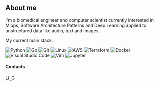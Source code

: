 ## About me

I'm a biomedical engineer and computer scientist currently interested in Mlops, Software Architecture Patterns and Deep Learning applied to unstructured data like audio, text and images. 

My current main stack:

![Python](http://img.shields.io/badge/-Python-333333?style=flat-square&logo=python&logoColor=blue)
![Go](https://img.shields.io/badge/-Go-333333?style=flat-square&logo=go&logoColor=007396)
![Git](https://img.shields.io/badge/-git-333333?style=flat-square&logo=git)
![Linux](http://img.shields.io/badge/-Linux-333333?style=flat-square&logo=linux)
![AWS](https://img.shields.io/badge/-Cloud-333333?style=flat-square&logo=Amazon%20AWS)
![Terraform](https://img.shields.io/badge/-Terraform-333333?style=flat-square&logo=Terraform&logoColor=purple)
![Docker](http://img.shields.io/badge/-Docker-333333?style=flat-square&logo=docker)
![Visual Studio Code](https://img.shields.io/badge/-Visual%20Studio%20Code-333333?style=flat-square&logo=visual-studio-code&logoColor=007ACC)
![Vim](https://img.shields.io/badge/-Vim-333333?style=flat-square&logo=Vim)
![Jupyter](https://img.shields.io/badge/-Jupyter-333333?style=flat-square&logo=Jupyter)
<!-- ![Postman](https://img.shields.io/badge/-postman-333333?style=flat-square&logo=postman) -->

#### Contacts

<p align="left">

  <a href="https://www.linkedin.com/in/rodrigo-cabrera-castaldoni-575630181/">
    <img src="https://www.vectorlogo.zone/logos/linkedin/linkedin-icon.svg" alt="LinkedIn Profile" height="15" width="15">
  </a>
  
   <a href="mailto:castaldoniro@gmail.com">
    <img src="https://www.vectorlogo.zone/logos/gmail/gmail-icon.svg" alt="Gmail" height="15" width="15">
  </a>

<!--   <a href="">
    <img src="https://www.vectorlogo.zone/logos/stackoverflow/stackoverflow-icon.svg" alt="Stack Overflow Profile" height="30" width="30">
  </a> -->

  
<!--   <a href="https://medium.com/">
    <img src="https://www.vectorlogo.zone/logos/medium/medium-tile.svg" alt="Medium Profile" height="30" width="30">
  </a> -->
  
</p>
